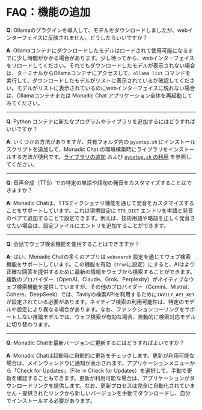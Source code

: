 # FAQ：機能の追加

**Q**: Ollamaのプラグインを導入して、モデルをダウンロードしましたが、webインターフェイスに反映されません。どうしたらいいですか？

**A**:  Ollamaコンテナにダウンロードしたモデルはロードされて使用可能になるまでに少し時間がかかる場合があります。少し待ってから、webインターフェイスをリロードしてください。それでもダウンロードしたモデルが表示されない場合は、ターミナルからOllamaコンテナにアクセスして、`ollama list` コマンドを実行して、ダウンロードしたモデルがリストに表示されているか確認してください。モデルがリストに表示されているのにwebインターフェイスに現れない場合は、Ollamaコンテナまたは Monadic Chat アプリケーション全体を再起動してみてください。

---

**Q**: Python コンテナに新たなプログラムやライブラリを追加するにはどうすればいいですか？

**A**: いくつかの方法がありますが、共有フォルダ内の `pysetup.sh` にインストールスクリプトを追加して、Monadic Chat の環境構築時にライブラリをインストールする方法が便利です。[ライブラリの追加](../docker-integration/python-container.md#ライブラリの追加) および [`pysetup.sh` の利用](../docker-integration/python-container.md#pysetupsh-の利用) を参照してください。

---

**Q**: 音声合成（TTS）での特定の単語や語句の発音をカスタマイズすることはできますか？

**A**: Monadic Chatは、TTSディクショナリ機能を通じて発音をカスタマイズすることをサポートしています。これは環境設定に `TTS_DICT` エントリを単語と発音のペアで追加することで設定できます。例えば、技術用語や略語を正しく発音させたい場合は、設定ファイルにエントリを追加することができます。

---

**Q**: 会話でウェブ検索機能を使用することはできますか？

**A**: はい、Monadic Chatの多くのアプリは `websearch` 設定を通じてウェブ検索機能をサポートしています。この機能を有効（`true`に設定）にすると、AIはより正確な回答を提供するために最新の情報をウェブから検索することができます。複数のプロバイダー（OpenAI、Claude、Grok、Perplexity）がネイティブなウェブ検索機能を提供していますが、その他のプロバイダー（Gemini、Mistral、Cohere、DeepSeek）では、Tavilyの検索APIを利用するために`TAVILY_API_KEY`が設定されている必要があります。ネイティブ検索の利用可能性は、特定のモデルや設定により異なる場合があります。なお、ファンクションコーリングをサポートしない推論モデルでは、ウェブ検索が有効な場合、自動的に検索対応モデルに切り替わります。

---

**Q**: Monadic Chatを最新バージョンに更新するにはどうすればよいですか？

**A**: Monadic Chatは起動時に自動的に更新をチェックします。更新が利用可能な場合は、メインウィンドウに通知が表示されます。アプリケーションメニューから「Check for Updates」（File → Check for Updates）を選択して、手動で更新を確認することもできます。更新が利用可能な場合は、アプリケーションがダウンロードリンクを提供します。なお、更新プロセスは完全に自動化されていません - 提供されたリンクから新しいバージョンを手動でダウンロードし、自分でインストールする必要があります。